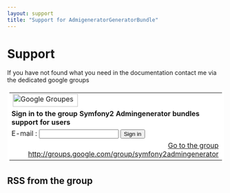 ```yaml
---
layout: support
title: "Support for AdmigeneratorGeneratorBundle"
---
```


# Support

If you have not found what you need in the documentation contact me via the dedicated google groups

<table border=0 style="background-color: #fff; padding: 5px;" cellspacing=0>
  <tr><td>
  <img src="http://groups.google.com/intl/fr/images/logos/groups_logo_sm.gif"
         height=30 width=151 alt="Google Groupes">
  </td></tr>
  <tr><td style="padding-left: 5px"> <b>Sign in to the group Symfony2 Admingenerator bundles support for users</b> </td></tr>
  <form action="http://groups.google.com/group/symfony2admingenerator/boxsubscribe">
  <tr><td style="padding-left: 5px;"> E-mail : <input type=text name=email>
  <input type=submit name="sub" value="Sign in">
  </td></tr>
</form>
<tr><td align=right> <a href="http://groups.google.com/group/symfony2admingenerator">Go to the group http://groups.google.com/group/symfony2admingenerator</a> </td></tr>
</table>


## RSS from the group
